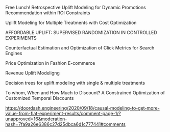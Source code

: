 

Free Lunch! Retrospective Uplift Modeling for Dynamic Promotions Recommendation within ROI Constraints </br>

Uplift Modeling for Multiple Treatments with Cost Optimization

AFFORDABLE UPLIFT: SUPERVISED RANDOMIZATION IN CONTROLLED EXPERIMENTS

Counterfactual Estimation and Optimization of Click Metrics for Search Engines

Price Optimization in Fashion E-commerce

Revenue Uplift Modeligng

Decision trees for uplift modeling with single & multiple treatments

To whom, When and How Much to Discount? A Constrained Optimization of Customized Temporal Discounts



https://doordash.engineering/2020/09/18/causal-modeling-to-get-more-value-from-flat-experiment-results/comment-page-1/?unapproved=16&moderation-hash=7fa9a26e6386c27d25dbca6d1c777441#comments